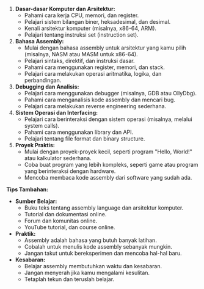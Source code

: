 1.  **Dasar-dasar Komputer dan Arsitektur:**
    * Pahami cara kerja CPU, memori, dan register.
    * Pelajari sistem bilangan biner, heksadesimal, dan desimal.
    * Kenali arsitektur komputer (misalnya, x86-64, ARM).
    * Pelajari tentang instruksi set (instruction set).
2.  **Bahasa Assembly:**
    * Mulai dengan bahasa assembly untuk arsitektur yang kamu pilih (misalnya, NASM atau MASM untuk x86-64).
    * Pelajari sintaks, direktif, dan instruksi dasar.
    * Pahami cara menggunakan register, memori, dan stack.
    * Pelajari cara melakukan operasi aritmatika, logika, dan perbandingan.
3.  **Debugging dan Analisis:**
    * Pelajari cara menggunakan debugger (misalnya, GDB atau OllyDbg).
    * Pahami cara menganalisis kode assembly dan mencari bug.
    * Pelajari cara melakukan reverse engineering sederhana.
4.  **Sistem Operasi dan Interfacing:**
    * Pelajari cara berinteraksi dengan sistem operasi (misalnya, melalui system calls).
    * Pahami cara menggunakan library dan API.
    * Pelajari tentang file format dan binary structure.
5.  **Proyek Praktis:**
    * Mulai dengan proyek-proyek kecil, seperti program "Hello, World!" atau kalkulator sederhana.
    * Coba buat program yang lebih kompleks, seperti game atau program yang berinteraksi dengan hardware.
    * Mencoba membaca kode assembly dari software yang sudah ada.

**Tips Tambahan:**

* **Sumber Belajar:**
    * Buku teks tentang assembly language dan arsitektur komputer.
    * Tutorial dan dokumentasi online.
    * Forum dan komunitas online.
    * YouTube tutorial, dan course online.
* **Praktik:**
    * Assembly adalah bahasa yang butuh banyak latihan.
    * Cobalah untuk menulis kode assembly sebanyak mungkin.
    * Jangan takut untuk bereksperimen dan mencoba hal-hal baru.
* **Kesabaran:**
    * Belajar assembly membutuhkan waktu dan kesabaran.
    * Jangan menyerah jika kamu mengalami kesulitan.
    * Tetaplah tekun dan teruslah belajar.